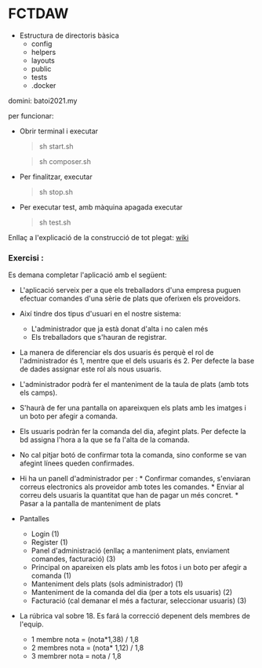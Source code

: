 # FCTDAW

 * Estructura de directoris bàsica
    * config
    * helpers
    * layouts
    * public
    * tests
    * .docker

 
 domini: batoi2021.my
 
 per funcionar: 
  
  * Obrir terminal i executar 
  
    > sh start.sh
    
    > sh composer.sh
    
  
  * Per finalitzar, executar
    
    > sh stop.sh 

  * Per executar test, amb màquina apagada executar
    
    > sh test.sh 
                                                        
 Enllaç a l'explicació de la construcció de tot plegat: [wiki](https://github.com/igomis/fctDAW/wiki)
 
 ### Exercisi : 
 
 Es demana completar l'aplicació amb el següent:
 
 * L'aplicació serveix per a que els treballadors d'una empresa puguen efectuar comandes d'una sèrie de plats que oferixen els proveidors.
 * Així tindre dos tipus d'usuari en el nostre sistema:
    * L'administrador que ja està donat d'alta i no calen més
    * Els treballadors que s'hauran de registrar.
 * La manera de diferenciar els dos usuaris és perquè el rol de l'administrador és 1, mentre que el dels usuaris és 2. Per defecte la base de dades assignar este rol als nous usuaris.
 * L'administrador podrà fer el manteniment de la taula de plats (amb tots els camps).
 * S'haurà de fer una pantalla on apareixquen els plats amb les imatges i un boto per afegir a comanda.
 * Els usuaris podràn fer la comanda del dia, afegint plats. Per defecte la bd assigna l'hora a la que se fa l'alta de la comanda.
 * No cal pitjar botó de confirmar tota la comanda, sino conforme se van afegint línees queden confirmades.
 * Hi ha un panell d'administrador per :
        * Confirmar comandes, s'enviaran correus electronics als proveidor amb totes les comandes.
        * Enviar al correu dels usuaris la quantitat que han de pagar un més concret.
        * Pasar a la pantalla de manteniment de plats
 * Pantalles
    * Login (1)
    * Register (1) 
    * Panel d'administració (enllaç a manteniment plats, enviament comandes, facturació) (3)
    * Principal on apareixen els plats amb les fotos i un boto per afegir a comanda (1)
    * Manteniment dels plats (sols administrador) (1)
    * Manteniment de la comanda del dia (per a tots els usuaris) (2)
    * Facturació (cal demanar el més a facturar, seleccionar usuaris) (3)
    
 * La rúbrica val sobre 18. Es fará la correcció depenent dels membres de l'equip.
    * 1 membre nota = (nota*1,38) / 1,8
    * 2 membres nota = (nota* 1,12) / 1,8
    * 3 membrer nota = nota / 1,8
 	
